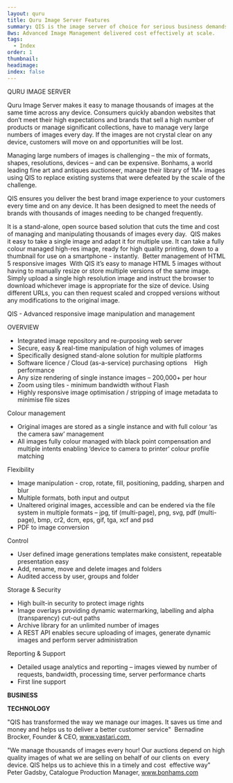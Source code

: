 ```yaml
---
layout: quru
title: Quru Image Server Features
summary: QIS is the image server of choice for serious business demands
8ws: Advanced Image Management delivered cost effectively at scale.
tags:
  - Index
order: 1
thumbnail:
headimage:
index: false
---
```


QURU IMAGE SERVER  

Quru Image Server makes it easy to manage thousands of images at the same time across any device. Consumers quickly abandon websites that don’t meet their high expectations and brands that sell a high number of products or manage significant collections, have to manage very large numbers of images every day. If the images are not crystal clear on any device, customers will move on and opportunities will be lost. 

Managing large numbers of images is challenging – the mix of formats, shapes, resolutions, devices – and can be expensive. Bonhams, a world leading fine art and antiques auctioneer, manage their library of 1M+ images using QIS to replace existing systems that were defeated by the scale of the challenge. 

QIS ensures you deliver the best brand image experience to your customers every time and on any device. It has been designed to meet the needs of brands with thousands of images needing to be changed frequently.

It is a stand-alone, open source based solution that cuts the time and cost of managing and manipulating thousands of images every day. 
QIS makes it easy to take a single image and adapt it for multiple use. It can take a fully colour managed high-res image, ready for high quality printing, down to a thumbnail for use on a smartphone - instantly. 
Better management of HTML 5 responsive images 
With QIS it’s easy to manage HTML 5 images without having to manually resize or store multiple versions of the same image. 
Simply upload a single high resolution image and instruct the browser to download whichever image is appropriate for the size of device. Using different URLs, you can then request scaled and cropped versions without any modifications to the original image. 

QIS - Advanced responsive image manipulation and management 

OVERVIEW 
* Integrated image repository and re-purposing web server
* Secure, easy & real-time manipulation of high volumes of images
* Specifically designed stand-alone solution for multiple platforms
* Software licence / Cloud (as-a-service) purchasing options 
 
High performance 
* Any size rendering of single instance images – 200,000+ per hour
* Zoom using tiles - minimum bandwidth without Flash
* Highly responsive image optimisation / stripping of image metadata to minimise file sizes

Colour management
* Original images are stored as a single instance and with full colour ‘as the camera saw’ management
* All images fully colour managed with black point compensation and multiple intents enabling ‘device to camera to printer’ colour profile matching

Flexibility
* Image manipulation - crop, rotate, fill, positioning, padding, sharpen and blur
* Multiple formats, both input and output
* Unaltered original images, accessible and can be endered via the file system in multiple formats – jpg, tif (multi-page), png, svg, pdf (multi-page), bmp, cr2, dcm, eps, gif, tga, xcf and psd
* PDF to image conversion

Control
* User defined image generations templates make consistent, repeatable presentation easy
* Add, rename, move and delete images and folders
* Audited access by user, groups and folder

Storage & Security
* High built-in security to protect image rights
* Image overlays providing dynamic watermarking, labelling and alpha (transparency) cut-out paths
* Archive library for an unlimited number of images
* A REST API enables secure uploading of images, generate dynamic images and perform server administration

Reporting & Support
* Detailed usage analytics and reporting – images viewed by number of requests, bandwidth, processing time, server performance charts
* First line support


**BUSINESS**

**TECHNOLOGY**

"QIS has transformed the way we manage our images. It saves us time and money and helps us to deliver a better customer service" 
Bernadine Brocker, Founder & CEO, www.vastari.com 

"We manage thousands of images every hour! Our auctions depend on high quality images of what we are selling on behalf of our clients on 
every device. QIS helps us to achieve this in a timely and cost 
effective way" 
Peter Gadsby, Catalogue Production Manager, www.bonhams.com
